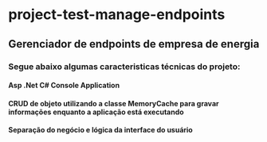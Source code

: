 # project-test-manage-endpoints
## Gerenciador de endpoints de empresa de energia
### Segue abaixo algumas caracteristicas técnicas do projeto:
#### Asp .Net C# Console Application
#### CRUD de objeto utilizando a classe MemoryCache para gravar informações enquanto a aplicação está executando
#### Separação do negócio e lógica da interface do usuário
